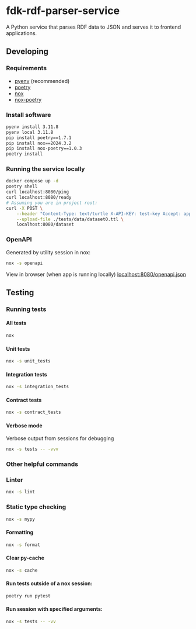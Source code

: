 # fdk-rdf-parser-service

A Python service that parses RDF data to JSON and serves it to frontend applications.

## Developing

### Requirements

- [pyenv](https://github.com/pyenv/pyenv) (recommended)
- [poetry](https://python-poetry.org/)
- [nox](https://nox.thea.codes/en/stable/)
- [nox-poetry](https://pypi.org/project/nox-poetry/)

### Install software

```bash
pyenv install 3.11.8
pyenv local 3.11.8
pip install poetry==1.7.1
pip install nox==2024.3.2
pip install nox-poetry==1.0.3
poetry install
```

### Running the service locally

```bash
docker compose up -d
poetry shell
curl localhost:8080/ping
curl localhost:8080/ready
# Assuming you are in project root:
curl -X POST \
    --header "Content-Type: text/turtle X-API-KEY: test-key Accept: application/json" \
    --upload-file ./tests/data/dataset0.ttl \
    localhost:8080/dataset
```

### OpenAPI

Generated by utility session in nox:

```bash
nox -s openapi
```

View in browser (when app is running locally) [localhost:8080/openapi.json](localhost:8080/openapi.json)

## Testing

### Running tests

#### All tests

```bash
nox
```

#### Unit tests

```bash
nox -s unit_tests
```

#### Integration tests

```bash
nox -s integration_tests
```

#### Contract tests

```bash
nox -s contract_tests
```

#### Verbose mode

Verbose output from sessions for debugging

```bash
nox -s tests -- -vvv
```

### Other helpful commands

### Linter

```bash
nox -s lint
```

### Static type checking

```bash
nox -s mypy
```

#### Formatting

```bash
nox -s format
```

#### Clear py-cache

```bash
nox -s cache
```

#### Run tests outside of a nox session:

```bash
poetry run pytest
```

#### Run session with specified arguments:

```bash
nox -s tests -- -vv
```
